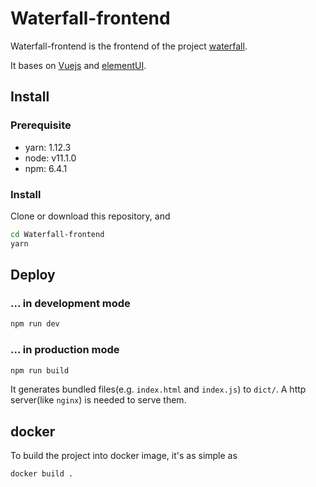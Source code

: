 # Waterfall-frontend
Waterfall-frontend is the frontend of the project [waterfall](https://github.com/wwyf/Waterfall).

It bases on [Vuejs](https://vuejs.org/) and [elementUI](https://madewithvuejs.com/element-ui).
## Install
### Prerequisite
- yarn: 1.12.3
- node: v11.1.0
- npm: 6.4.1


### Install 
Clone or download this repository, and

``` bash
cd Waterfall-frontend
yarn
```

## Deploy
### ... in development mode

``` bash
npm run dev
```
### ... in production mode

``` bash
npm run build
```
It generates bundled files(e.g. `index.html` and `index.js`) to `dict/`. A http server(like `nginx`) is needed to serve them.

## docker
To build the project into docker image, it's as simple as

``` bash
docker build .
```
